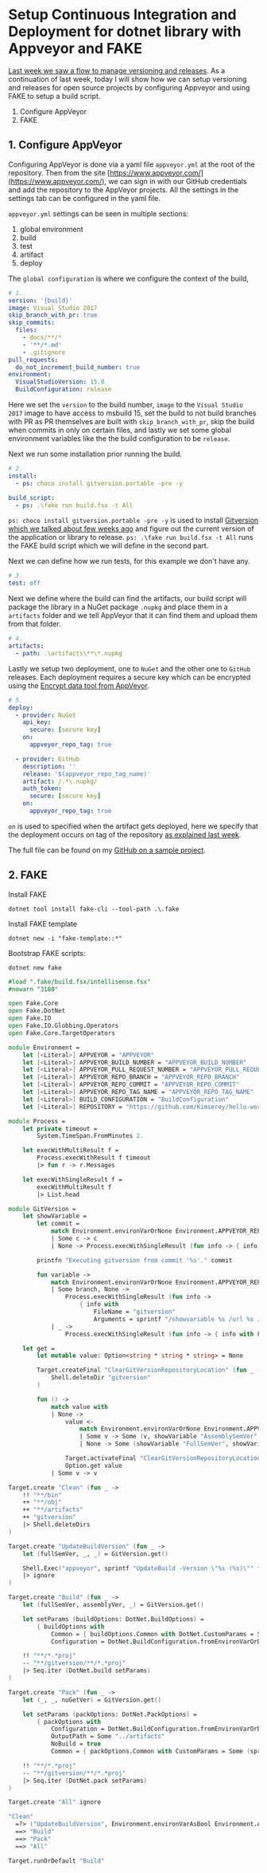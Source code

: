 # Setup Continuous Integration and Deployment for dotnet library with Appveyor and FAKE

[Last week we saw a flow to manage versioning and releases](). As a continuation of last week, today I will show how we can setup versioning and releases for open source projects by configuring Appveyor and using FAKE to setup a build script.

1. Configure AppVeyor
2. FAKE

## 1. Configure AppVeyor

Configuring AppVeyor is done via a yaml file `appveyor.yml` at the root of the repository. Then from the site [https://www.appveyor.com/](https://www.appveyor.com/), we can sign in with our GitHub credentials and add the repository to the AppVeyor projects. All the settings in the settings tab can be configured in the yaml file.

`appveyor.yml` settings can be seen in multiple sections:

1. global environment
2. build
3. test
4. artifact
5. deploy

The `global configuration` is where we configure the context of the build,

```yml
# 1.
version: '{build}'
image: Visual Studio 2017
skip_branch_with_pr: true
skip_commits:
  files:
    - docs/**/*
    - '**/*.md'
    - .gitignore
pull_requests:
  do_not_increment_build_number: true
environment:
  VisualStudioVersion: 15.0
  BuildConfiguration: release
```

Here we set the `version` to the build number, `image` to the `Visual Studio 2017` image to have access to msbuild 15, set the build to not build branches with PR as PR themselves are built with `skip_branch_with_pr`, skip the build when commits in only on certain files, and lastly we set some global environment variables like the the build configuration to be `release`.

Next we run some installation prior running the build.

```yml
# 2.
install:
  - ps: choco install gitversion.portable -pre -y

build_script:
  - ps: .\fake run build.fsx -t All
```

`ps: choco install gitversion.portable -pre -y` is used to install [Gitversion which we talked about few weeks ago](https://kimsereyblog.blogspot.com/2018/04/sementic-versioning-for-dotnet.html) and figure out the current version of the application or library to release. `ps: .\fake run build.fsx -t All` runs the FAKE build script which we will define in the second part.

Next we can define how we run tests, for this example we don't have any.

```yml
# 3.
test: off
```

Next we define where the build can find the artifacts, our build script will package the library in a NuGet package `.nupkg` and place them in a `artifacts` folder and we tell AppVeyor that it can find them and upload them from that folder.

```yml
# 4.
artifacts:
  - path: .\artifacts\**\*.nupkg
```

Lastly we setup two deployment, one to `NuGet` and the other one to `GitHub` releases. Each deployment requires a secure key which can be encrypted using the [Encrypt data tool from AppVeyor](https://ci.appveyor.com/tools/encrypt).

```yml
# 5.
deploy:
  - provider: NuGet
    api_key:
      secure: [secure key]
    on:
      appveyor_repo_tag: true

  - provider: GitHub
    description: ''
    release: '$(appveyor_repo_tag_name)'
    artifact: /.*\.nupkg/
    auth_token:
      secure: [secure key]
    on:
      appveyor_repo_tag: true
```

`on` is used to specified when the artifact gets deployed, here we specify that the deployment occurs on tag of the repository [as explained last week]().

The full file can be found on my [GitHub on a sample project](https://github.com/Kimserey/hello-world-nuget/blob/master/appveyor.yml).

## 2. FAKE


Install FAKE

```
dotnet tool install fake-cli --tool-path .\.fake
```

Install FAKE template

```
dotnet new -i "fake-template::*"
```

Bootstrap FAKE scripts:

```
dotnet new fake
```

```fsharp
#load ".fake/build.fsx/intellisense.fsx"
#nowarn "3180"

open Fake.Core
open Fake.DotNet
open Fake.IO
open Fake.IO.Globbing.Operators
open Fake.Core.TargetOperators

module Environment =
    let [<Literal>] APPVEYOR = "APPVEYOR"
    let [<Literal>] APPVEYOR_BUILD_NUMBER = "APPVEYOR_BUILD_NUMBER"
    let [<Literal>] APPVEYOR_PULL_REQUEST_NUMBER = "APPVEYOR_PULL_REQUEST_NUMBER"
    let [<Literal>] APPVEYOR_REPO_BRANCH = "APPVEYOR_REPO_BRANCH"
    let [<Literal>] APPVEYOR_REPO_COMMIT = "APPVEYOR_REPO_COMMIT"
    let [<Literal>] APPVEYOR_REPO_TAG_NAME = "APPVEYOR_REPO_TAG_NAME"
    let [<Literal>] BUILD_CONFIGURATION = "BuildConfiguration"
    let [<Literal>] REPOSITORY = "https://github.com/Kimserey/hello-world-nuget.git"

module Process =
    let private timeout =
        System.TimeSpan.FromMinutes 2.

    let execWithMultiResult f =
        Process.execWithResult f timeout
        |> fun r -> r.Messages

    let execWithSingleResult f =
        execWithMultiResult f
        |> List.head

module GitVersion =
    let showVariable =
        let commit =
            match Environment.environVarOrNone Environment.APPVEYOR_REPO_COMMIT with
            | Some c -> c
            | None -> Process.execWithSingleResult (fun info -> { info with FileName = "git"; Arguments = "rev-parse HEAD" })

        printfn "Executing gitversion from commit '%s'." commit

        fun variable ->
            match Environment.environVarOrNone Environment.APPVEYOR_REPO_BRANCH, Environment.environVarOrNone Environment.APPVEYOR_PULL_REQUEST_NUMBER with
            | Some branch, None ->
                Process.execWithSingleResult (fun info ->
                    { info with
                        FileName = "gitversion"
                        Arguments = sprintf "/showvariable %s /url %s /b b-%s /dynamicRepoLocation .\gitversion /c %s" variable Environment.REPOSITORY branch commit })
            | _ ->
                Process.execWithSingleResult (fun info -> { info with FileName = "gitversion"; Arguments = sprintf "/showvariable %s" variable })

    let get =
        let mutable value: Option<string * string * string> = None

        Target.createFinal "ClearGitVersionRepositoryLocation" (fun _ ->
            Shell.deleteDir "gitversion"
        )

        fun () ->
            match value with
            | None ->
                value <-
                    match Environment.environVarOrNone Environment.APPVEYOR_REPO_TAG_NAME with
                    | Some v -> Some (v, showVariable "AssemblySemVer", v)
                    | None -> Some (showVariable "FullSemVer", showVariable "AssemblySemVer", showVariable "NuGetVersionV2")

                Target.activateFinal "ClearGitVersionRepositoryLocation"
                Option.get value
            | Some v -> v

Target.create "Clean" (fun _ ->
    !! "**/bin"
    ++ "**/obj"
    ++ "**/artifacts"
    ++ "gitversion"
    |> Shell.deleteDirs
)

Target.create "UpdateBuildVersion" (fun _ ->
    let (fullSemVer, _, _) = GitVersion.get()

    Shell.Exec("appveyor", sprintf "UpdateBuild -Version \"%s (%s)\"" fullSemVer (Environment.environVar Environment.APPVEYOR_BUILD_NUMBER))
    |> ignore
)

Target.create "Build" (fun _ ->
    let (fullSemVer, assemblyVer, _) = GitVersion.get()

    let setParams (buildOptions: DotNet.BuildOptions) =
        { buildOptions with
            Common = { buildOptions.Common with DotNet.CustomParams = Some (sprintf "/p:Version=%s /p:FileVersion=%s" fullSemVer assemblyVer) }
            Configuration = DotNet.BuildConfiguration.fromEnvironVarOrDefault Environment.BUILD_CONFIGURATION DotNet.BuildConfiguration.Debug }

    !! "**/*.*proj"
    -- "**/gitversion/**/*.*proj"
    |> Seq.iter (DotNet.build setParams)
)

Target.create "Pack" (fun _ ->
    let (_, _, nuGetVer) = GitVersion.get()

    let setParams (packOptions: DotNet.PackOptions) =
        { packOptions with
            Configuration = DotNet.BuildConfiguration.fromEnvironVarOrDefault Environment.BUILD_CONFIGURATION DotNet.BuildConfiguration.Debug
            OutputPath = Some "../artifacts"
            NoBuild = true
            Common = { packOptions.Common with CustomParams = Some (sprintf "/p:PackageVersion=%s" nuGetVer) } }

    !! "**/*.*proj"
    -- "**/gitversion/**/*.*proj"
    |> Seq.iter (DotNet.pack setParams)
)

Target.create "All" ignore

"Clean"
  =?> ("UpdateBuildVersion", Environment.environVarAsBool Environment.APPVEYOR)
  ==> "Build"
  ==> "Pack"
  ==> "All"

Target.runOrDefault "Build"
```